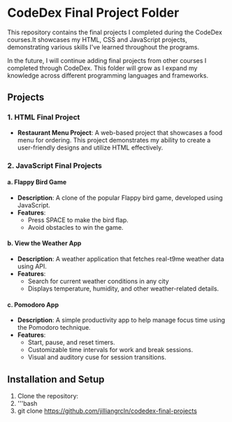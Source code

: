 # CodeDex Final Project Folder

This repository contains the final projects I completed during the CodeDex courses.It showcases my HTML, CSS and JavaScript projects, demonstrating various skills I've learned
throughout the programs.

In the future, I will continue adding final projects from other courses I completed through CodeDex. This folder will grow as I expand my knowledge across different programming
languages and frameworks.

## Projects

### 1. HTML Final Project
- **Restaurant Menu Project**: A web-based project that showcases a food menu for ordering. This project demonstrates my ability to create a user-friendly designs and utilize HTML effectively.

### 2. JavaScript Final Projects

#### a. Flappy Bird Game
- **Description**: A clone of the popular Flappy bird game, developed using JavaScript.
- **Features**:
  - Press SPACE to make the bird flap.
  - Avoid obstacles to win the game.

#### b. View the Weather App
- **Description**: A weather application that fetches real-t9me weather data using API.
- **Features**:
  - Search for current weather conditions in any city
  - Displays temperature, humidity, and other weather-related details.
 
#### c. Pomodoro App
- **Description**: A simple productivity app to help manage focus time using the Pomodoro technique.
- **Features**:
  - Start, pause, and reset timers.
  - Customizable time intervals for work and break sessions.
  - Visual and auditory cuse for session transitions.
 
## Installation and Setup
1. Clone the repository:
2. '''bash
3. git clone https://github.com/jilliangrcln/codedex-final-projects
